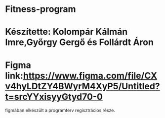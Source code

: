 # Fitness-program
#  Készítette: Kolompár Kálmán Imre,Győrgy Gergő és Follárdt Áron
# Figma link:https://www.figma.com/file/CXv4hyLDtZY4BWyrM4XyP5/Untitled?t=srcYYxisyyGtyd70-0
figmában elkészült a programterv regisztrácios része.
